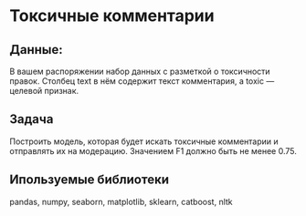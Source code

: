 # Токсичные комментарии

## Данные:
В вашем распоряжении набор данных с разметкой о токсичности правок.
Столбец text в нём содержит текст комментария, а toxic — целевой признак.

## Задача
Построить модель, которая будет искать токсичные комментарии и отправлять их на модерацию. Значением F1 должно быть не менее 0.75.

## Ипользуемые библиотеки 
pandas, numpy, seaborn, matplotlib, sklearn, catboost, nltk
